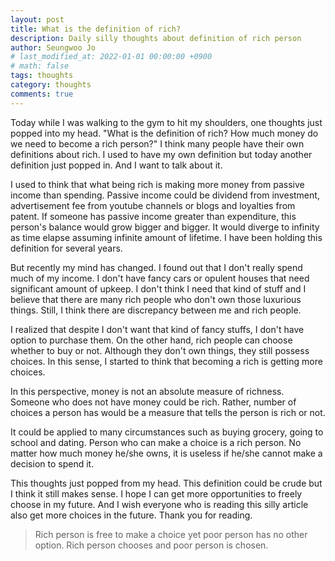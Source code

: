 ```yaml
---
layout: post
title: What is the definition of rich?
description: Daily silly thoughts about definition of rich person
author: Seungwoo Jo
# last_modified_at: 2022-01-01 00:00:00 +0900
# math: false
tags: thoughts
category: thoughts
comments: true
---
```


Today while I was walking to the gym to hit my shoulders, one thoughts just popped into my head. "What is the definition of rich? How much money do we need to become a rich person?" I think many people have their own definitions about rich. I used to have my own definition but today another definition just popped in. And I want to talk about it.

I used to think that what being rich is making more money from passive income than spending. Passive income could be dividend from investment, advertisement fee from youtube channels or blogs and loyalties from patent. If someone has passive income greater than expenditure, this person's balance would grow bigger and bigger. It would diverge to infinity as time elapse assuming infinite amount of lifetime. I have been holding this definition for several years.

But recently my mind has changed. I found out that I don't really spend much of my income. I don't have fancy cars or opulent houses that need significant amount of upkeep. I don't think I need that kind of stuff and I believe that there are many rich people who don't own those luxurious things. Still, I think there are discrepancy between me and rich people.

I realized that despite I don't want that kind of fancy stuffs, I don't have option to purchase them. On the other hand, rich people can choose whether to buy or not. Although they don't own things, they still possess choices. In this sense, I started to think that becoming a rich is getting more choices.

In this perspective, money is not an absolute measure of richness. Someone who does not have money could be rich. Rather, number of choices a person has would be a measure that tells the person is rich or not.

It could be applied to many circumstances such as buying grocery, going to school and dating. Person who can make a choice is a rich person. No matter how much money he/she owns, it is useless if he/she cannot make a decision to spend it.

This thoughts just popped from my head. This definition could be crude but I think it still makes sense. I hope I can get more opportunities to freely choose in my future. And I wish everyone who is reading this silly article also get more choices in the future. Thank you for reading.


> Rich person is free to make a choice yet poor person has no other option.
Rich person chooses and poor person is chosen.

